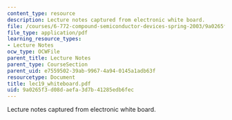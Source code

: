```yaml
---
content_type: resource
description: Lecture notes captured from electronic white board.
file: /courses/6-772-compound-semiconductor-devices-spring-2003/9a0265f3d08daefa3d7b41285edb6fec_lec19_whiteboard.pdf
file_type: application/pdf
learning_resource_types:
- Lecture Notes
ocw_type: OCWFile
parent_title: Lecture Notes
parent_type: CourseSection
parent_uid: e7559502-39ab-9967-4a94-0145a1adb63f
resourcetype: Document
title: lec19_whiteboard.pdf
uid: 9a0265f3-d08d-aefa-3d7b-41285edb6fec
---
```

Lecture notes captured from electronic white board.

